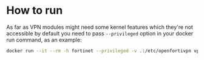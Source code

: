 # How to run
As far as VPN modules might need some kernel features which they're not
accessible by default you need to pass ```--privileged``` option in your
docker run command, as an example:

```bash
docker run --it --rm -h fortinet --privileged -v .:/etc/openfortivpn vpnbox:v1
```
